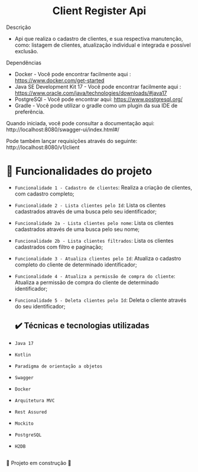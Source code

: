 <h1 align="center">Client Register Api</h1>

Descrição
* Api que realiza o cadastro de clientes, e sua respectiva manutenção, como: listagem de clientes, atualização individual e integrada e possível exclusão.

Dependências
* Docker - Você pode encontrar facilmente aqui : https://www.docker.com/get-started
* Java SE Development Kit 17 - Você pode encontrar facilmente aqui : https://www.oracle.com/java/technologies/downloads/#java17
* PostgreSQl - Você pode encontrar aqui: https://www.postgresql.org/
* Gradle - Você pode utilizar o gradle como um plugin da sua IDE de preferência.

Quando iniciada, você pode consultar a documentação aqui:
http://localhost:8080/swagger-ui/index.html#/

Pode também lançar requisições através do seguinte:
http://localhost:8080/v1/client

# :hammer: Funcionalidades do projeto

- `Funcionalidade 1 - Cadastro de clientes`: Realiza a criação de clientes, com cadastro completo;
- `Funcionalidade 2 - Lista clientes pelo Id`: Lista os clientes cadastrados através de uma busca pelo seu identificador;
- `Funcionalidade 2a - Lista clientes pelo nome`: Lista os clientes cadastrados através de uma busca pelo seu nome;
- `Funcionalidade 2b - Lista clientes filtrados`: Lista os clientes cadastrados com filtro e paginação;
- `Funcionalidade 3 - Atualiza clientes pelo Id`: Atualiza o cadastro completo do cliente de determinado identificador;
- `Funcionalidade 4 - Atualiza a permissão de compra do cliente`: Atualiza a permissão de compra do cliente de determinado identificador;
- `Funcionalidade 5 - Deleta clientes pelo Id`: Deleta o cliente através do seu identificador;

  ## ✔️ Técnicas e tecnologias utilizadas

- ``Java 17``
- ``Kotlin``
- ``Paradigma de orientação a objetos``
- ``Swagger``
- ``Docker``
- ``Arquitetura MVC``
- ``Rest Assured``
- ``Mockito``
- ``PostgreSQL``
- ``H2DB`` 

  ##

:construction: Projeto em construção :construction:
